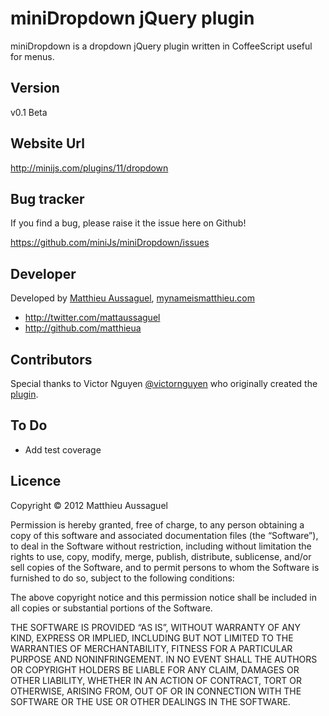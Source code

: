 # miniDropdown jQuery plugin

miniDropdown is a dropdown jQuery plugin written in CoffeeScript useful for menus.

## Version

v0.1 Beta

## Website Url

http://minijs.com/plugins/11/dropdown

## Bug tracker

If you find a bug, please raise it the issue here on Github! 

https://github.com/miniJs/miniDropdown/issues

## Developer

Developed by [Matthieu Aussaguel](mailto:matthieu.aussaguel@gmail.com), [mynameismatthieu.com](http://mynameismatthieu.com)

+ http://twitter.com/mattaussaguel
+ http://github.com/matthieua

## Contributors

Special thanks to Victor Nguyen [@victornguyen](http://twitter.com/victornguyen) who originally created the [plugin](https://github.com/victornguyen/naaav).

## To Do

- Add test coverage

## Licence

Copyright &copy; 2012 Matthieu Aussaguel

Permission is hereby granted, free of charge, to any person obtaining a copy of this software and associated documentation files (the “Software”), to deal in the Software without restriction, including without limitation the rights to use, copy, modify, merge, publish, distribute, sublicense, and/or sell copies of the Software, and to permit persons to whom the Software is furnished to do so, subject to the following conditions:

The above copyright notice and this permission notice shall be included in all copies or substantial portions of the Software.

THE SOFTWARE IS PROVIDED “AS IS”, WITHOUT WARRANTY OF ANY KIND, EXPRESS OR IMPLIED, INCLUDING BUT NOT LIMITED TO THE WARRANTIES OF MERCHANTABILITY, FITNESS FOR A PARTICULAR PURPOSE AND NONINFRINGEMENT. IN NO EVENT SHALL THE AUTHORS OR COPYRIGHT HOLDERS BE LIABLE FOR ANY CLAIM, DAMAGES OR OTHER LIABILITY, WHETHER IN AN ACTION OF CONTRACT, TORT OR OTHERWISE, ARISING FROM, OUT OF OR IN CONNECTION WITH THE SOFTWARE OR THE USE OR OTHER DEALINGS IN THE SOFTWARE.